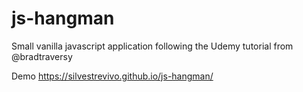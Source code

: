 # js-hangman
Small vanilla javascript application following the Udemy tutorial from @bradtraversy

Demo https://silvestrevivo.github.io/js-hangman/